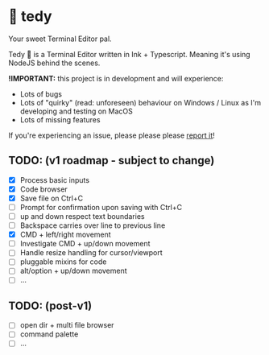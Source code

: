 # 🧸 tedy

Your sweet Terminal Editor pal.

Tedy 🧸 is a Terminal Editor written in Ink + Typescript. Meaning it's using
NodeJS behind the scenes.

**!IMPORTANT:** this project is in development and will experience:

- Lots of bugs
- Lots of "quirky" (read: unforeseen) behaviour on Windows / Linux as I'm
  developing and testing on MacOS
- Lots of missing features

If you're experiencing an issue, please please please
[report it](https://github.com/jeroenptrs/tedy)!

## TODO: (v1 roadmap - subject to change)

- [x] Process basic inputs
- [x] Code browser
- [x] Save file on Ctrl+C
- [ ] Prompt for confirmation upon saving with Ctrl+C
- [ ] up and down respect text boundaries
- [ ] Backspace carries over line to previous line
- [x] CMD + left/right movement
- [ ] Investigate CMD + up/down movement
- [ ] Handle resize handling for cursor/viewport
- [ ] pluggable mixins for code
- [ ] alt/option + up/down movement
- [ ] ...

## TODO: (post-v1)

- [ ] open dir + multi file browser
- [ ] command palette
- [ ] ...
